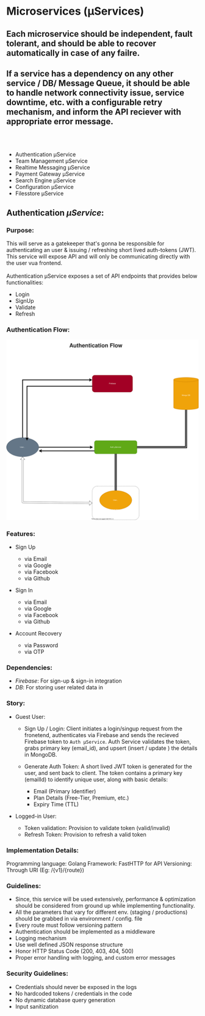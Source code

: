 # Microservices (µServices)

## Each microservice should be independent, fault tolerant, and should be able to recover automatically in case of any failre.
## If a service has a dependency on any other service / DB/ Message Queue, it should be able to handle network connectivity issue, service downtime, etc. with a configurable retry mechanism, and inform the API reciever with appropriate error message.
<br>
<br>


* Authentication µService
* Team Management µService
* Realtime Messaging µService
* Payment Gateway µService
* Search Engine µService
* Configuration µService
* Filesstore µService


## Authentication *µService*:

### Purpose:
This will serve as a gatekeeper that's gonna be responsible for authenticating an user & issuing / refreshing short lived auth-tokens (JWT). This service will expose API and will only be communicating directly with the user vua frontend.
<br>
<br>
Authentication µService exposes a set of API endpoints that provides below functionalities:<br>
* Login
* SignUp
* Validate
* Refresh


### Authentication Flow:
<img src="./authentication.svg">


### Features:

* Sign Up
    * via Email
    * via Google
    * via Facebook
    * via Github

* Sign In
    * via Email
    * via Google
    * via Facebook
    * via Github

* Account Recovery
    * via Password
    * via OTP

### Dependencies:
* *Firebase*: For sign-up & sign-in integration
* *DB*: For storing user related data in 

### Story:
*  Guest User:
    * Sign Up / Login: Client initiates a login/singup request from the fronetend, authenticates via Firebase and sends the recieved Firebase token to `Auth µService`. Auth Service validates the token, grabs primary key (email_id), and upsert (insert / update ) the details in MongoDB. 

    * Generate Auth Token: A short lived JWT token is generated for the user, and sent back to client. 
    The token contains a primary key (emailId) to identify unique user, along with basic details:<br>
        * Email (Primary Identifier)
        * Plan Details (Free-Tier, Premium, etc.)
        * Expiry Time (TTL)
        
*  Logged-in User:<br>
    * Token validation: Provision to validate token (valid/invalid) 
    * Refresh Token: Provision to refresh a valid token



### Implementation Details:
Programming language: Golang
Framework: FastHTTP for API
Versioning: Through URI (Eg: /{v1}/{route})

### Guidelines:
* Since, this service will be used extensively, performance & optimization should be considered from ground up while implementing functionality.
* All the parameters that vary for different env. (staging / productions) should be grabbed in via environment / config. file
* Every route must follow versioning pattern
* Authentication should be implemented as a middleware
* Logging mechanism 
* Use well defined JSON response structure  
* Honor HTTP Status Code (200, 403, 404, 500) 
* Proper error handling with logging, and custom error messages 

### Security Guidelines:
* Credentials should never be exposed in the logs
* No hardcoded tokens / credentials in the code
* No dynamic database query generation  
* Input sanitization  
















